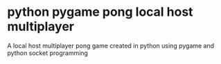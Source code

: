 # python pygame pong local host multiplayer 
 A local host multiplayer pong game created in python using pygame and python socket programming
